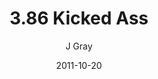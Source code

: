 ---
title: '3.86 Kicked Ass'
alt: 'Mysteries of the Arcana'
date: '2011-10-20'
author: 'J Gray'
artist: 'Gennifer'
chapter: '3 Two by Two'
filler: false
---